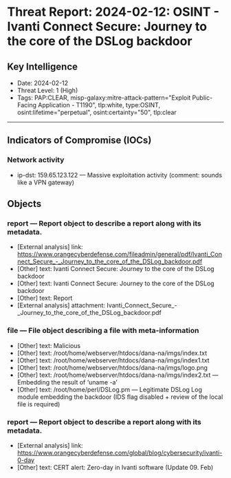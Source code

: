# Threat Report: 2024-02-12: OSINT - Ivanti Connect Secure: Journey to the core of the DSLog backdoor


## Key Intelligence
* Date: 2024-02-12
* Threat Level: 1 (High)
* Tags: PAP:CLEAR, misp-galaxy:mitre-attack-pattern="Exploit Public-Facing Application - T1190", tlp:white, type:OSINT, osint:lifetime="perpetual", osint:certainty="50", tlp:clear

---

## Indicators of Compromise (IOCs)
### Network activity
* ip-dst: 159.65.123.122 — Massive exploitation activity (comment: sounds like a VPN gateway)

## Objects
### report — Report object to describe a report along with its metadata.
* [External analysis] link: https://www.orangecyberdefense.com/fileadmin/general/pdf/Ivanti_Connect_Secure_-_Journey_to_the_core_of_the_DSLog_backdoor.pdf
* [Other] text: Ivanti Connect Secure:
Journey to the core of the
DSLog backdoor
* [Other] text: Ivanti Connect Secure: Journey to the core of the DSLog backdoor
* [Other] text: Report
* [External analysis] attachment: Ivanti_Connect_Secure_-_Journey_to_the_core_of_the_DSLog_backdoor.pdf

### file — File object describing a file with meta-information
* [Other] text: Malicious
* [Other] text: /root/home/webserver/htdocs/dana-na/imgs/index.txt
* [Other] text: /root/home/webserver/htdocs/dana-na/imgs/index1.txt
* [Other] text: /root/home/webserver/htdocs/dana-na/imgs/logo.png
* [Other] text: /root/home/webserver/htdocs/dana-na/imgs/index2.txt — Embedding the result of ‘uname -a’
* [Other] text: /root/home/perl/DSLog.pm — Legitimate DSLog Log module embedding the
backdoor (IDS flag disabled + review of the local file is required)

### report — Report object to describe a report along with its metadata.
* [External analysis] link: https://www.orangecyberdefense.com/global/blog/cybersecurity/ivanti-0-day
* [Other] text: CERT alert: Zero-day in Ivanti software (Update 09. Feb)
